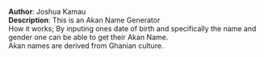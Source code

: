 <strong>Author</strong>: Joshua Kamau<br>
<strong>Description</strong>: This is an Akan Name Generator<br>
How it works;
  By inputing ones date of birth and specifically the name and gender one can be
  able to get their Akan Name.<br>
  Akan names are derived from Ghanian culture.
